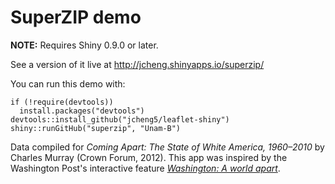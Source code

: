 # SuperZIP demo

**NOTE:** Requires Shiny 0.9.0 or later.

See a version of it live at http://jcheng.shinyapps.io/superzip/

You can run this demo with:
```
if (!require(devtools))
  install.packages("devtools")
devtools::install_github("jcheng5/leaflet-shiny")
shiny::runGitHub("superzip", "Unam-B")
```

Data compiled for _Coming Apart: The State of White America, 1960–2010_ by Charles Murray (Crown Forum, 2012). This app was inspired by the Washington Post's interactive feature _[Washington: A world apart](http://www.washingtonpost.com/sf/local/2013/11/09/washington-a-world-apart/)_.
